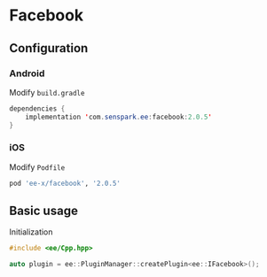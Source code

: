 # Facebook
## Configuration
### Android
Modify `build.gradle`
```java
dependencies {
    implementation 'com.senspark.ee:facebook:2.0.5'
}
```

### iOS
Modify `Podfile`
```ruby
pod 'ee-x/facebook', '2.0.5'
```

## Basic usage
Initialization
```cpp
#include <ee/Cpp.hpp>

auto plugin = ee::PluginManager::createPlugin<ee::IFacebook>();
```